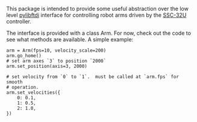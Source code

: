 This package is intended to provide some useful abstraction over the low
level [pylibftdi](https://pypi.python.org/pypi/pylibftdi) interface for
controlling robot arms driven by the
[SSC-32U](http://www.lynxmotion.com/p-1032-ssc-32u-usb-servo-controller.aspx)
controller.

The interface is provided with a class Arm.  For now, check out the code
to see what methods are available.  A simple example:

```
arm = Arm(fps=10, velocity_scale=200)
arm.go_home()
# set arm axes `3` to position `2000`
arm.set_position(axis=3, 2000)

# set velocity from `0` to `1`.  must be called at `arm.fps` for smooth
# operation.
arm.set_velocities({
    0: 0.1,
    1: 0.5,
    2: 1.0,
})
```
